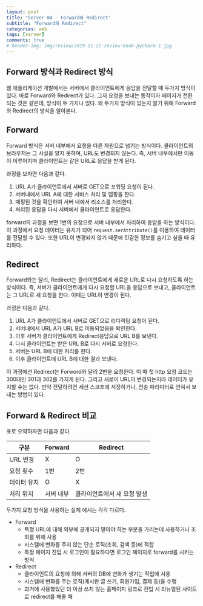 ```yaml
---  
layout: post  
title: "Server 04 - Forward와 Redirect"  
subtitle: "Forward와 Redirect"  
categories: web  
tags: [server]   
comments: true   
# header-img: img/review/2019-11-22-review-book-pycharm-1.jpg  
---  
```

  
## Forward 방식과 Redirect 방식
웹 애플리케이션 개발에서는 서버에서 클라이언트에게 응답을 전달할 때 두가지 방식이 있다. 바로 Forward와 Redirect가 있다. 그저 요청을 보내는 동작이자 페이지가 전환되는 것은 같은데, 방식이 두 가지나 있다. 왜 두가지 방식이 있는지 알기 위해 Forward와 Redirect의 방식을 알아본다.

## Forward
Forward 방식은 서버 내부에서 요청을 다른 자원으로 넘기는 방식이다. 클라이언트의 브라우저는 그 사실을 알지 못하며, URL도 변경되지 않는다. 즉, 서버 내부에서만 이동이 이루어지며 클라이언트는 같은 URL로 응답을 받게 된다.  

과정을 보자면 다음과 같다.
1. URL A가 클라이언트에서 서버로 GET으로 포워딩 요청이 된다.
2. 서버내에서 URL A에 대한 서비스 처리 및 맵핑을 한다.
3. 매핑된 것을 확인하여 서버 내에서 리소스를 처리한다.
4. 처리된 응답을 다시 서버에서 클라이언트로 응답한다.

forward의 과정을 보면 1번의 요청으로 서버 내부에서 처리하여 응받을 하는 방식이다. 이 과정에서 요청 데이터는 유지가 되어 ```request.serAttribute()```를 이용하여 데이터를 전달할 수 있다. 또한 URL이 변경되지 않기 때문에 민감한 정보를 숨기고 싶을 때 유리하다. 

## Redirect
Forward와는 달리, Redirect는 클라이언트에게 새로운 URL로 다시 요청하도록 하는 방식이다. 즉, 서버가 클라이언트에게 다시 요청할 URL을 응답으로 보내고, 클라이언트는 그 URL로 새 요청을 한다. 이때는 URL이 변경이 된다.
  
과정은 다음과 같다.
1. URL A가 클라이언트에서 서버로 GET으로 리디렉팅 요청이 된다.
2. 서버내에서 URL A가 URL B로 이동되었음을 확인한다.
3. 이후 서버가 클라이언트에게 Redirect응답으로 URL B를 보낸다.
4. 다시 클라이언트는 받은 URL B로 다시 서버로 요청한다.
5. 서버는 URL B에 대한 처리를 한다.
6. 이후 클라이언트에 URL B에 대한 결과 보낸다.

이 과정에선 Redirect는 Forword와 달리 2번을 요청한다. 이 때 첫 http 요청 코드는 300대인 301과 302를 가지게 된다. 그리고 새로이 URL이 변경되는지라 데이터가 유지할 수는 없다. 만약 전달하려면 세션 스코프에 저장하거나, 전송 파라미터로 언혀서 보내는 방법이 있다.

## Forward & Redirect 비교
표로 요약하자면 다음과 같다.
  
|구분|Forward|Redirect|
|------|---|---|
|URL 변경|X|O|
|요청 횟수|1번|2번|
|데이터 유지|O|X|
|처리 위치|서버 내부|클라이언트에서 새 요청 발생|
  
  
두가지 요청 방식을 사용하는 실제 예시는 각각 다르다.
- Forward
  - 특정 URL에 대해 외부에 공개되지 말아야 하는 부분을 가리는데 사용하거나 조회를 위해 사용
  - 시스템에 변화를 주지 않는 단순 로직(조회, 검색 등)에 적합
  - 특정 페이지 진입 시 로그인이 필요하다면 로그인 페이지로 forward를 시키는 방식
- Redirect
  - 클라이언트의 요청에 의해 서버의 DB에 변화가 생기는 작업에 사용
  - 시스템에 변화를 주는 로직(게시판 글 쓰기, 회원가입, 결제 등)을 수행
  - 과거에 사용했었던 더 이상 쓰지 않는 홈페이지 링크로 진입 시 리뉴얼된 사이트로 redirect를 해줄 때


